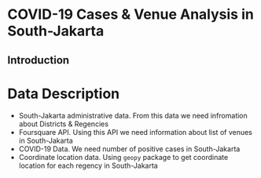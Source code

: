 # COVID-19 Cases & Venue Analysis in South-Jakarta 

## Introduction

# Data Description
- South-Jakarta administrative data. From this data we need infromation about Districts & Regencies
- Foursquare API. Using this API we need information about list of venues in South-Jakarta
- COVID-19 Data. We need number of positive cases in South-Jakarta
- Coordinate location data. Using `geopy` package to get coordinate location for each regency in South-Jakarta

